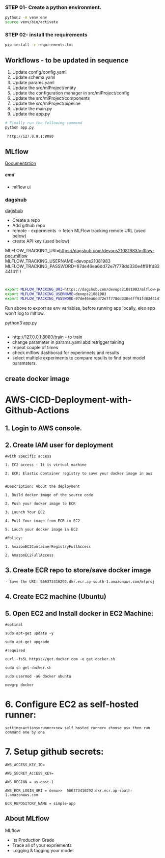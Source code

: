 
### STEP 01- Create a python environment.

```bash
python3 -m venv env
source venv/bin/activate

```


### STEP 02- install the requirements
```bash
pip install -r requirements.txt
```

## Workflows - to be updated in sequence

1. Update config/config.yaml
2. Update schema.yaml
3. Update params.yaml
4. Update the src/mlProject/entity
5. Update the configuration manager in src/mlProject/config
6. Update the src/mlProject/components
7. Update the src/mlProject/pipeline 
8. Update the main.py
9. Update the app.py



```bash
# Finally run the following command
python app.py
```

```bash
 http://127.0.0.1:8080
```


## MLflow

[Documentation](https://mlflow.org/docs/latest/index.html)


##### cmd
- mlflow ui

### dagshub
[dagshub](https://dagshub.com/)

 - Create a repo
 - Add github repo
 - remote - expermients -> fetch MLFlow tracking remote URL (used below)
 - create API key (used below)

MLFLOW_TRACKING_URI=https://dagshub.com/devops21081983/mlflow-poc.mlflow \
MLFLOW_TRACKING_USERNAME=devops21081983 \
MLFLOW_TRACKING_PASSWORD=97de46ea6dd72e7f778dd330e4ff91fd83441411 \

## 


```bash

export MLFLOW_TRACKING_URI=https://dagshub.com/devops21081983/mlflow-poc.mlflow
export MLFLOW_TRACKING_USERNAME=devops21081983 
export MLFLOW_TRACKING_PASSWORD=97de46ea6dd72e7f778dd330e4ff91fd83441411

```
Run above  to export as env variables, before running app locally, eles app won't log to mlflow.

python3 app.py

##

- http://127.0.0.1:8080/train - to train
- change paramater in params.yaml abd retrigger taining
- repeat couple of times
- check mlflow dashborad for experimnets and results
- select multiple experiments to compare results to find best model paramaters.


## create docker image

# AWS-CICD-Deployment-with-Github-Actions

## 1. Login to AWS console.

## 2. Create IAM user for deployment

	#with specific access

	1. EC2 access : It is virtual machine

	2. ECR: Elastic Container registry to save your docker image in aws


	#Description: About the deployment

	1. Build docker image of the source code

	2. Push your docker image to ECR

	3. Launch Your EC2 

	4. Pull Your image from ECR in EC2

	5. Lauch your docker image in EC2

	#Policy:

	1. AmazonEC2ContainerRegistryFullAccess

	2. AmazonEC2FullAccess

	
## 3. Create ECR repo to store/save docker image
    - Save the URI: 566373416292.dkr.ecr.ap-south-1.amazonaws.com/mlproj

	
## 4. Create EC2 machine (Ubuntu) 

## 5. Open EC2 and Install docker in EC2 Machine:
	
	
	#optinal

	sudo apt-get update -y

	sudo apt-get upgrade
	
	#required

	curl -fsSL https://get.docker.com -o get-docker.sh

	sudo sh get-docker.sh

	sudo usermod -aG docker ubuntu

	newgrp docker
	
# 6. Configure EC2 as self-hosted runner:
    setting>actions>runner>new self hosted runner> choose os> then run command one by one


# 7. Setup github secrets:

    AWS_ACCESS_KEY_ID=

    AWS_SECRET_ACCESS_KEY=

    AWS_REGION = us-east-1

    AWS_ECR_LOGIN_URI = demo>>  566373416292.dkr.ecr.ap-south-1.amazonaws.com

    ECR_REPOSITORY_NAME = simple-app




## About MLflow 
MLflow

 - Its Production Grade
 - Trace all of your expriements
 - Logging & tagging your model


